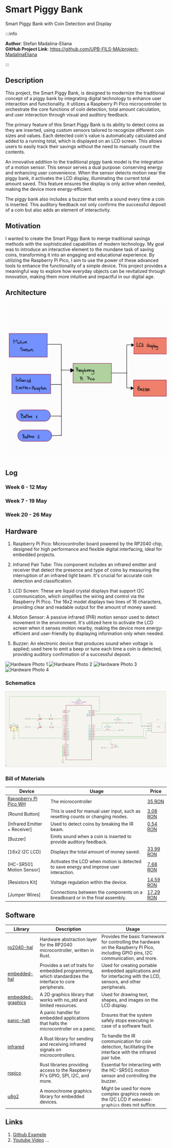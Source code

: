 # Smart Piggy Bank
Smart Piggy Bank with Coin Detection and Display

:::info 

**Author**: Stefan Madalina-Eliana \
**GitHub Project Link**: https://github.com/UPB-FILS-MA/project-MadalinaEliana

:::

## Description

This project, the Smart Piggy Bank, is designed to modernize the traditional concept of a piggy bank by integrating digital technology to enhance user interaction and functionality. It utilizes a Raspberry Pi Pico microcontroller to orchestrate the core functions of coin detection, total amount calculation, and user interaction through visual and auditory feedback.

The primary feature of this Smart Piggy Bank is its ability to detect coins as they are inserted, using custom sensors tailored to recognize different coin sizes and values. Each detected coin's value is automatically calculated and added to a running total, which is displayed on an LCD screen. This allows users to easily track their savings without the need to manually count the contents.

An innovative addition to the traditional piggy bank model is the integration of a motion sensor. This sensor serves a dual purpose: conserving energy and enhancing user convenience. When the sensor detects motion near the piggy bank, it activates the LCD display, illuminating the current total amount saved. This feature ensures the display is only active when needed, making the device more energy-efficient.

The piggy bank also includes a buzzer that emits a sound every time a coin is inserted. This auditory feedback not only confirms the successful deposit of a coin but also adds an element of interactivity.

## Motivation

I wanted to create the Smart Piggy Bank to merge traditional savings methods with the sophisticated capabilities of modern technology. My goal was to introduce an interactive element to the mundane task of saving coins, transforming it into an engaging and educational experience. By utilizing the Raspberry Pi Pico, I aim to use the power of these advanced tools to enhance the functionality of a simple device. This project provides a meaningful way to explore how everyday objects can be revitalized through innovation, making them more intuitive and impactful in our digital age.

## Architecture 

![Schematic](schematic.jpg)


## Log

<!-- write every week your progress here -->

### Week 6 - 12 May

### Week 7 - 19 May

### Week 20 - 26 May

## Hardware

1. Raspberry Pi Pico: Microcontroller board powered by the RP2040 chip, designed for high performance and flexible digital interfacing, ideal for embedded projects.

2. Infrared Pair Tube: This component includes an infrared emitter and receiver that detect the presence and type of coins by measuring the interruption of an infrared light beam. It's crucial for accurate coin detection and classification.

3. LCD Screen: These are liquid crystal displays that support I2C communication, which simplifies the wiring and control via the Raspberry Pi Pico. The 16x2 model displays two lines of 16 characters, providing clear and readable output for the amount of money saved.

4. Motion Sensor: A passive infrared (PIR) motion sensor used to detect movement in the environment. It's utilized here to activate the LCD screen when it senses motion nearby, making the device more energy-efficient and user-friendly by displaying information only when needed.

5. Buzzer: An electronic device that produces sound when voltage is applied; used here to emit a beep or tune each time a coin is detected, providing auditory confirmation of a successful deposit.

![Hardware Photo 1](hardware1.jpg)
![Hardware Photo 2](hardware2.jpg)
![Hardware Photo 3](hardware3.jpg)
![Hardware Photo 4](hardware4.jpg)

### Schematics

![Kicad schematic](project_kicad.png)

### Bill of Materials

<!-- Fill out this table with all the hardware components that you might need.

The format is 
```
| [Device](link://to/device) | This is used ... | [price](link://to/store) |

```

-->

| Device | Usage | Price |
|--------|--------|-------|
| [Rapspberry Pi Pico WH](https://www.raspberrypi.com/documentation/microcontrollers/raspberry-pi-pico.html) | The microcontroller | [35 RON](https://www.optimusdigital.ro/ro/placi-raspberry-pi/12395-raspberry-pi-pico-wh.html?search_query=raspberry+pi+pico&results=24) |
| [Round Button] | This is used for manual user input, such as resetting counts or changing modes. | [3.08 RON](https://www.optimusdigital.ro/ro/butoane-i-comutatoare/1114-buton-cu-capac-rotund-rou.html?search_query=buton&results=222) |
| [Infrared Emitter + Receiver] | Used to detect coins by breaking the IR beam. | [0.54 RON](https://www.optimusdigital.ro/ro/componente-electronice-receptoare-infrarosu/705-receptor-infrarosu-de-3-mm-pentru-lungime-de-unda-940-nm.html?search_query=receptor+infrarosu&results=20) |
| [Buzzer] | Emits sound when a coin is inserted to provide auditory feedback. | |
| [16x2 I2C LCD] | Displays the total amount of money saved. | [33.99 RON](https://www.optimusdigital.ro/ro/optoelectronice-lcd-uri/1136-lcd-2004-cu-backlight-albastru.html?gad_source=1&gclid=Cj0KCQjwxeyxBhC7ARIsAC7dS3-Qf5cekWEScZiDQvQEt5ZFOEm3Y5Ty_3i3VFLw6l-llnHUKpS4nYkaAnPiEALw_wcB) |
| [HC-SR501 Motion Sensor] | Activates the LCD when motion is detected to save energy and improve user interaction. | [7.68 RON](https://www.optimusdigital.ro/ro/senzori-senzori-pir/106-modul-senzor-pir-hc-sr501.html?gad_source=1&gclid=Cj0KCQjwxeyxBhC7ARIsAC7dS39bTgepMVDjn8A53e0VwB8dttoQCh4KciRB8oqSpSxeXmAg39AL_WEaAsspEALw_wcB) |
| [Resistors Kit] | Voltage regulation within the device. | [14.59 RON](https://www.optimusdigital.ro/ro/componente-electronice-rezistoare/10928-plusivo-kit-250-buc-rezistoare.html?search_query=rezistoare&results=75) |
| [Jumper Wires] | Connections between the components on a breadboard or in the final assembly. | [17.29 RON](https://www.optimusdigital.ro/ro/fire-fire-mufate/12-set-de-cabluri-pentru-breadboard.html?search_query=cabluri&results=662) |


## Software

| Library | Description | Usage |
|---------|-------------|-------|
| [rp2040-hal](https://github.com/rp-rs/rp-hal) | Hardware abstraction layer for the RP2040 microcontroller, written in Rust. | Provides the basic framework for controlling the hardware on the Raspberry Pi Pico, including GPIO pins, I2C communication, and more. |
| [embedded-hal](https://github.com/rust-embedded/embedded-hal) | Provides a set of traits for embedded programming, which standardizes the interface to core peripherals. | Used for creating portable embedded applications and for interfacing with the LCD, sensors, and other peripherals. |
| [embedded-graphics](https://github.com/embedded-graphics/embedded-graphics) | A 2D graphics library that works with no_std and limited resources. | Used for drawing text, shapes, and images on the LCD display. |
| [panic-halt](https://github.com/knurling-rs/panic-halt) | A panic handler for embedded applications that halts the microcontroller on a panic. | Ensures that the system safely stops executing in case of a software fault. |
| [infrared](https://github.com/jonas-schievink/infrared) | A Rust library for sending and receiving infrared signals on microcontrollers. | To handle the IR communication for coin detection, facilitating the interface with the infrared pair tube. |
| [rppico](https://crates.io/crates/rp-pico) | Rust libraries providing access to the Raspberry Pi's GPIO, SPI, I2C, and more. | Essential for interacting with the HC-SR501 motion sensor and controlling the buzzer. |
| [u8g2](https://github.com/u8glib/u8g2) | A monochrome graphics library for embedded devices. | Might be used for more complex graphics needs on the I2C LCD if `embedded-graphics` does not suffice. |



## Links

<!-- Add a few links that inspired you and that you think you will use for your project -->

1. [Github Example](https://github.com/DKARDU/coinbox)
2. [Youtube Video](https://www.youtube.com/watch?v=6BF9copnfS4&ab_channel=DKARDU)
...
